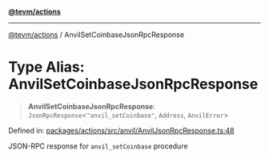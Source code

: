 [**@tevm/actions**](../README.md)

***

[@tevm/actions](../globals.md) / AnvilSetCoinbaseJsonRpcResponse

# Type Alias: AnvilSetCoinbaseJsonRpcResponse

> **AnvilSetCoinbaseJsonRpcResponse**: `JsonRpcResponse`\<`"anvil_setCoinbase"`, `Address`, `AnvilError`\>

Defined in: [packages/actions/src/anvil/AnvilJsonRpcResponse.ts:48](https://github.com/evmts/tevm-monorepo/blob/main/packages/actions/src/anvil/AnvilJsonRpcResponse.ts#L48)

JSON-RPC response for `anvil_setCoinbase` procedure
